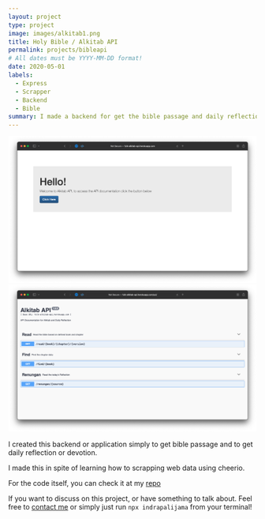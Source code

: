 ```yaml
---
layout: project
type: project
image: images/alkitab1.png
title: Holy Bible / Alkitab API
permalink: projects/bibleapi
# All dates must be YYYY-MM-DD format!
date: 2020-05-01
labels:
  - Express
  - Scrapper
  - Backend
  - Bible
summary: I made a backend for get the bible passage and daily reflection / devotion 
---
```


<div class="ui small rounded images">
  <img class="ui image" src="../images/alkitab1.png">
  <img class="ui image" src="../images/alkitab2.png">
</div>

I created this backend or application simply to get bible passage and to get daily reflection or devotion.  

I made this in spite of learning how to scrapping web data using cheerio.

For the code itself, you can check it at my [repo](https://github.com/indrapalijama/alkitab-api) 

If you want to discuss on this project, or have something to talk about. Feel free to [contact me](indrapalijama.github.io) or simply just run `npx indrapalijama` from your terminal!


